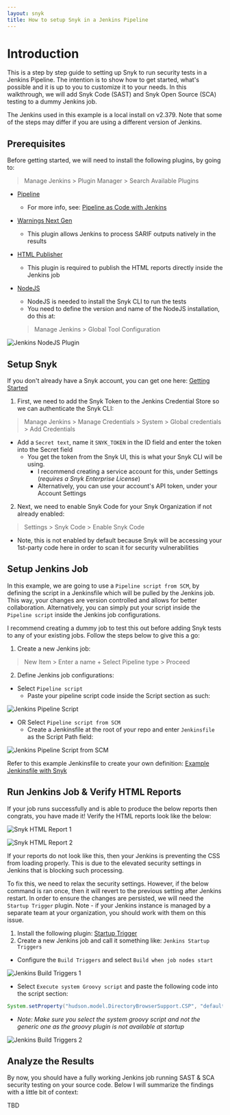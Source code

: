 ```yaml
---
layout: snyk
title: How to setup Snyk in a Jenkins Pipeline
---
```


# Introduction

This is a step by step guide to setting up Snyk to run security tests in a Jenkins Pipeline.
The intention is to show how to get started, what's possible and it is up to you to customize it to your needs.
In this walkthrough, we will add Snyk Code (SAST) and Snyk Open Source (SCA) testing to a dummy Jenkins job.

The Jenkins used in this example is a local install on v2.379. Note that some of the steps may differ if you are using a different version of Jenkins.

## Prerequisites

Before getting started, we will need to install the following plugins, by going to:
> Manage Jenkins > Plugin Manager > Search Available Plugins

- [Pipeline](https://plugins.jenkins.io/workflow-aggregator/)
  - For more info, see: [Pipeline as Code with Jenkins](https://www.jenkins.io/solutions/pipeline/)
 
- [Warnings Next Gen](https://plugins.jenkins.io/warnings-ng/)
  - This plugin allows Jenkins to process SARIF outputs natively in the results
 
- [HTML Publisher](https://plugins.jenkins.io/htmlpublisher/)
  - This plugin is required to publish the HTML reports directly inside the Jenkins job
 
- [NodeJS](https://plugins.jenkins.io/nodejs/)
  - NodeJS is needed to install the Snyk CLI to run the tests
  - You need to define the version and name of the NodeJS installation, do this at:
  > Manage Jenkins > Global Tool Configuration
  
![Jenkins NodeJS Plugin](/assets/images/snyk/how-to-setup-jenkins-1.png)

## Setup Snyk

If you don't already have a Snyk account, you can get one here: [Getting Started](https://docs.snyk.io/getting-started/quickstart/create-a-snyk-account)

1. First, we need to add the Snyk Token to the Jenkins Credential Store so we can authenticate the Snyk CLI:
> Manage Jenkins > Manage Credentials > System > Global credentials > Add Credentials

- Add a ```Secret text```, name it ```SNYK_TOKEN``` in the ID field and enter the token into the Secret field
  - You get the token from the Snyk UI, this is what your Snyk CLI will be using.
    - I recommend creating a service account for this, under Settings (*requires a Snyk Enterprise License*)
    - Alternatively, you can use your account's API token, under your Account Settings

2. Next, we need to enable Snyk Code for your Snyk Organization if not already enabled:
> Settings > Snyk Code > Enable Snyk Code
- Note, this is not enabled by default because Snyk will be accessing your 1st-party code here in order to scan it for security vulnerabilities

## Setup Jenkins Job

In this example, we are going to use a ```Pipeline script from SCM```, by defining the script in a Jenkinsfile which will be pulled by the Jenkins job.
This way, your changes are version controlled and allows for better collaboration.
Alternatively, you can simply put your script inside the ```Pipeline script``` inside the Jenkins job configurations.

I recommend creating a dummy job to test this out before adding Snyk tests to any of your existing jobs.
Follow the steps below to give this a go:

1. Create a new Jenkins job:
> New Item > Enter a name + Select Pipeline type > Proceed  

2. Define Jenkins job configurations:
- Select ```Pipeline script```
  - Paste your pipeline script code inside the Script section as such:
    
![Jenkins Pipeline Script](/assets/images/snyk/how-to-setup-jenkins-2.png)

- OR Select ```Pipeline script from SCM```
  - Create a Jenkinsfile at the root of your repo and enter ```Jenkinsfile``` as the Script Path field:
    
![Jenkins Pipeline Script from SCM](/assets/images/snyk/how-to-setup-jenkins-3.png)

Refer to this example Jenkinsfile to create your own definition:
[Example Jenkinsfile with Snyk](https://github.com/billytronics/goof/blob/jenkins/Jenkinsfile)

## Run Jenkins Job & Verify HTML Reports

If your job runs successfully and is able to produce the below reports then congrats, you have made it!
Verify the HTML reports look like the below:

![Snyk HTML Report 1](/assets/images/snyk/how-to-setup-jenkins-4.png)

![Snyk HTML Report 2](/assets/images/snyk/how-to-setup-jenkins-5.png)

If your reports do not look like this, then your Jenkins is preventing the CSS from loading properly.
This is due to the elevated security settings in Jenkins that is blocking such processing.

To fix this, we need to relax the security settings. However, if the below command is ran once, then it will revert to the previous setting after Jenkins restart.
In order to ensure the changes are persisted, we will need the ```Startup Trigger``` plugin.
Note - if your Jenkins instance is managed by a separate team at your organization, you should work with them on this issue.

1. Install the following plugin: [Startup Trigger](https://plugins.jenkins.io/startup-trigger-plugin/)
2. Create a new Jenkins job and call it something like: ```Jenkins Startup Triggers```
- Configure the ```Build Triggers``` and select ```Build when job nodes start```
  
![Jenkins Build Triggers 1](/assets/images/snyk/how-to-setup-jenkins-6.png)

- Select ```Execute system Groovy script``` and paste the following code into the script section:
``` groovy
System.setProperty("hudson.model.DirectoryBrowserSupport.CSP", "default-src 'self' 'unsafe-inline' 'unsafe-eval'; img-src 'self' 'unsafe-inline' data:;")
```
  - *Note: Make sure you select the system groovy script and not the generic one as the groovy plugin is not available at startup*

![Jenkins Build Triggers 2](/assets/images/snyk/how-to-setup-jenkins-7.png)

## Analyze the Results

By now, you should have a fully working Jenkins job running SAST & SCA security testing on your source code.
Below I will summarize the findings with a little bit of context:

TBD
